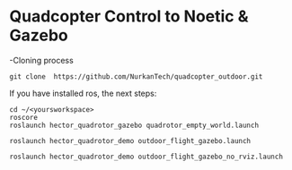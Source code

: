 # Quadcopter Control to Noetic & Gazebo

-Cloning process
```
git clone  https://github.com/NurkanTech/quadcopter_outdoor.git
```

If you have installed ros, the next steps:

```
cd ~/<yoursworkspace>
roscore
roslaunch hector_quadrotor_gazebo quadrotor_empty_world.launch
```
```
roslaunch hector_quadrotor_demo outdoor_flight_gazebo.launch
```
```
roslaunch hector_quadrotor_demo outdoor_flight_gazebo_no_rviz.launch

